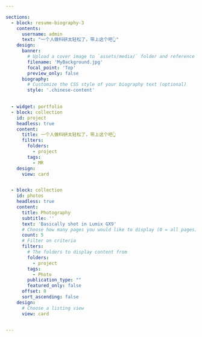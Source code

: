 ```yaml
---

sections:
  - block: resume-biography-3
    contents:
      username: admin
      text: "一个人做科研太轻松了，带上这个吧👆"
    design:
      banner:
        # Upload a cover image to `assets/media/` folder and reference its filename here (optional)
        filename: 'MyBackground.jpg'
        focal_point: 'Top'
        preview_only: false  
      biography:
        # Customize the CSS style of your biography text (optional)
        style: '.chinese-content'

    
  - widget: portfolio
  - block: collection
    id: project
    headless: true
    content:
      title: 一个人做科研太轻松了，带上这个吧👆
      filters:
        folders:
          - project
        tags:
          - MR
    design:
      view: card


  - block: collection
    id: photos
    headless: true
    content:
      title: Photography
      subtitle: ''
      text: 'Basically shot in Lumix GX9'
      # Choose how many pages you would like to display (0 = all pages)
      count: 5
      # Filter on criteria
      filters:
        # The folders to display content from
        folders:
          - project
        tags:
          - Photo
        publication_type: ""
        featured_only: false
      offset: 0
      sort_ascending: false
    design:
      # Choose a listing view
      view: card

  
---
```

